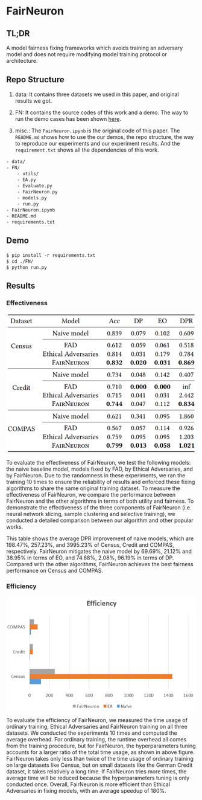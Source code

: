 # FairNeuron

## TL;DR

A model fairness fixing frameworks which avoids training an adversary model and does not require modifying model training protocol or architecture.

## Repo Structure

1. data: It contains three datasets we used in this paper, and original results we got.

2. FN: It contains the source codes of this work and a demo. The way to run the demo cases has been shown [here](#demo).

4. misc.: The `FairNeuron.ipynb` is the original code of this paper. The `README.md` shows how to use the our demos, the repo structure, the way to reproduce our experiments and our experiment results. And the `requirement.txt` shows all the dependencies of this work.

```
- data/
- FN/
    - utils/
    - EA.py
    - Evaluate.py
    - FairNeuron.py
    - models.py
    - run.py
- FairNeuron.ipynb
- README.md
- requirements.txt
```

## <span id="demo">Demo</span>

```shell
$ pip install -r requirements.txt
$ cd ./FN/
$ python run.py 
```

## Results
### Effectiveness
![Effectiveness](https://github.com/Antimony5292/MyFigs/blob/main/ICSE22/effect1.png)

To evaluate the effectiveness of FairNeuron, we test the following models: the naive baseline model, models fixed by FAD, by Ethical Adversaries, and by FairNeuron. Due to the randomness in these experiments, we ran the training 10 times to ensure the reliability of results and enforced these fixing algorithms to share the same original training dataset. To measure the effectiveness of FairNeuron, we compare the performance between FairNeuron and the other algorithms in terms of both utility and fairness. To demonstrate the effectiveness of the three components of FairNeuron (i.e. neural network slicing, sample clustering and selective training), we conducted a detailed comparison between our algorithm and other popular works.

This table shows the average DPR improvement of naive models, which are 198.47%, 257.23%, and 3995.23% of Census, Credit and COMPAS, respectively. FairNeuron mitigates the naive model by 69.69%, 21.12% and 38.95% in terms of EO, and 74.68%, 2.08%, 96.19% in terms of DP. Compared with the other algorithms, FairNeuron achieves the best fairness performance on Census and COMPAS. 

### Efficiency
![Efficiency](https://github.com/Antimony5292/MyFigs/blob/main/ICSE22/effi1.png)

To evaluate the efficiency of FairNeuron, we measured the time usage of ordinary training, Ethical Adversaries and FairNeuron training on all three datasets. We conducted the experiments 10 times and computed the average overhead. For ordinary training, the runtime overhead all comes from the training procedure, but for FairNeuron, the hyperparameters tuning accounts for a larger ratio of the total time usage, as shown in above figure. FairNeuron takes only less than twice of the time usage of ordinary training on large datasets like Census, but on small datasets like the German Credit dataset, it takes relatively a long time. If FairNeuron tries more times, the average time will be reduced because the hyperparameters tuning is only conducted once. Overall, FairNeuron is more efficient than Ethical Adversaries in fixing models, with an average speedup of 180%.